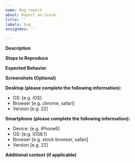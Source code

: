 ```yaml
---
name: Bug report
about: Report an issue.
title: ''
labels: bug
assignees: ''

---
```


**Description**


**Steps to Reproduce**


**Expected Behavior**


**Screenshots (Optional)**

**Desktop (please complete the following information):**
 - OS: [e.g. iOS]
 - Browser [e.g. chrome, safari]
 - Version [e.g. 22]

**Smartphone (please complete the following information):**
 - Device: [e.g. iPhone6]
 - OS: [e.g. iOS8.1]
 - Browser [e.g. stock browser, safari]
 - Version [e.g. 22]

**Additional context (if applicable)**
